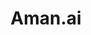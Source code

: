 ---
title: Aman.ai
tags: [ Deep Learning,Machine Learing , Research Papers,NLP]
style: fill
color: warning
description: exploring the art of artificial intelligence one concept at a time.
external_url: https://aman.ai/
---
